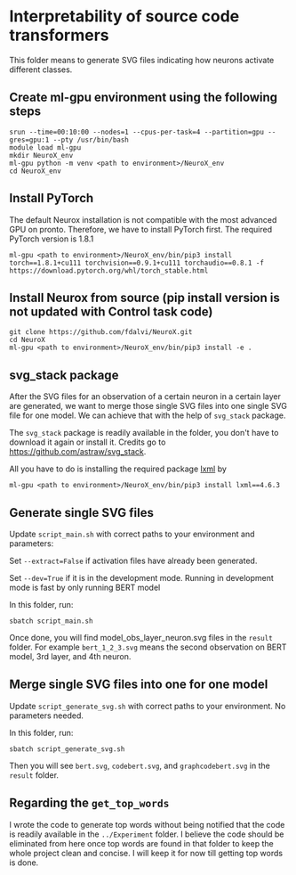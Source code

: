 # Interpretability of source code transformers
This folder means to generate SVG files indicating how neurons activate different
classes.


## Create ml-gpu environment using the following steps
```
srun --time=00:10:00 --nodes=1 --cpus-per-task=4 --partition=gpu --gres=gpu:1 --pty /usr/bin/bash  
module load ml-gpu  
mkdir NeuroX_env  
ml-gpu python -m venv <path to environment>/NeuroX_env  
cd NeuroX_env
```


## Install PyTorch

The default Neurox installation is not compatible with the most advanced GPU on
pronto. Therefore, we have to install PyTorch first. The required PyTorch version
is 1.8.1
```
ml-gpu <path to environment>/NeuroX_env/bin/pip3 install torch==1.8.1+cu111 torchvision==0.9.1+cu111 torchaudio==0.8.1 -f https://download.pytorch.org/whl/torch_stable.html
```

## Install Neurox from source (pip install version is not updated with Control task code)
```
git clone https://github.com/fdalvi/NeuroX.git  
cd NeuroX
ml-gpu <path to environment>/NeuroX_env/bin/pip3 install -e .  
```

## svg_stack package
After the SVG files for an observation of a certain neuron in a certain layer are
generated, we want to merge those single SVG files into one single SVG file for
one model. We can achieve that with the help of `svg_stack` package.

The `svg_stack` package is readily available in the folder, you don't have to
download it again or install it. Credits go to https://github.com/astraw/svg_stack.

All you have to do is installing the required package [lxml](https://lxml.de/installation.html)
by

```
ml-gpu <path to environment>/NeuroX_env/bin/pip3 install lxml==4.6.3
```


## Generate single SVG files
Update `script_main.sh` with correct paths to your environment and parameters:

Set `--extract=False` if activation files have already been generated.

Set `--dev=True` if it is in the development mode. Running in development mode is fast by only running BERT model

In this folder, run:
```
sbatch script_main.sh
```

Once done, you will find model_obs_layer_neuron.svg files in the `result` folder.
For example `bert_1_2_3.svg` means the second observation on BERT model, 3rd
layer, and 4th neuron.


## Merge single SVG files into one for one model
Update `script_generate_svg.sh` with correct paths to your environment. No parameters
needed.

In this folder, run:
```
sbatch script_generate_svg.sh
```

Then you will see `bert.svg`, `codebert.svg`, and `graphcodebert.svg` in the `result` folder.


## Regarding the `get_top_words`
I wrote the code to generate top words without being notified that the code is readily
available in the `../Experiment` folder. I believe the code should be eliminated from here
once top words are found in that folder to keep the whole project clean and concise.
I will keep it for now till getting top words is done.
